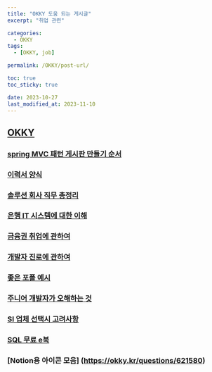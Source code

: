 ```yaml
---
title: "OKKY 도움 되는 게시글"
excerpt: "취업 관련"

categories:
  - OKKY
tags:
  - [OKKY, job]

permalink: /OKKY/post-url/

toc: true
toc_sticky: true

date: 2023-10-27
last_modified_at: 2023-11-10
---
```


## [OKKY](https://okky.kr/)
### [spring MVC 패턴 게시판 만들기 순서](https://okky.kr/articles/1471332)
### [이력서 양식](https://okky.kr/questions/1471349)
### [솔루션 회사 직무 총정리](https://okky.kr/articles/547469)
### [은행 IT 시스템에 대한 이해](https://okky.kr/articles/490341)
### [금융권 취업에 관하여](https://okky.kr/articles/1385246)
### [개발자 진로에 관하여](https://okky.kr/articles/1471489)
### [좋은 포폴 예시](https://okky.kr/articles/1473773)
### [주니어 개발자가 오해하는 것](https://okky.kr/articles/1473798)
### [SI 업체 선택시 고려사항](https://okky.kr/articles/1474623)
### [SQL 무료 e북](https://okky.kr/articles/1475047)
### [Notion용 아이콘 모음] (https://okky.kr/questions/621580)
